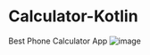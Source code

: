# Calculator-Kotlin
Best Phone Calculator App
![image](https://user-images.githubusercontent.com/108933534/182164022-fc4a6493-5711-48b1-af2f-4e986143ed45.png)
